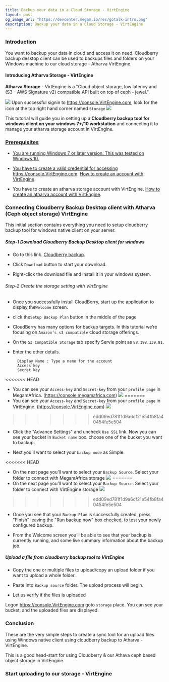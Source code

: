 ```yaml
---
title: Backup your data in a Cloud Storage - VirtEngine
layout: post
og_image_url: "https://devcenter.megam.io/res/gotalk-intro.png"
description: Backup your data in a Cloud Storage - VirtEngine
---
```


### Introduction
You want to backup your data in cloud and access it on need.
Cloudberry backup desktop client can be used to backups files and folders on your Windows machine to our cloud storage - Atharva VirtEngine.

#### Introducing Atharva Storage - VirtEngine

**Atharva Storage** - VirtEngine is a "Cloud object storage, low latency and (S3 - AWS Signature v2) compatible API  built on top of ceph - jewel.".

![](https://blog.virtengine.com/content/images/2016/06/storage-1.jpg)
Upon successful signin to https://console.VirtEngine.com, look for the icon
 at the top right hand corner named `Storage`
![](https://blog.virtengine.com/content/images/2016/06/atharva-1.jpg)

This tutorial will guide you in setting up a **Cloudberry backup tool for windows client on your windows 7+/10 workstation** and connecting it to manage your atharva storage account in VirtEngine.
<a href="https://console.VirtEngine.com" target="_blank">
 

### Prerequisites

* You are running Windows 7 or later version. This was tested on Windows 10.

* You have to create a valid credential for accessing https://console.VirtEngine.com. [How to create an account with VirtEngine](https://devcenter.megam.io/2016/05/27/how-to-launch-ubuntu/).

* You have to create an atharva storage account with VirtEngine. [How to create an atharva account with VirtEngine](https://devcenter.megam.io/2016/06/17/getting-started-atharva-storage-in-VirtEngine/).

### Connecting Cloudberry Backup Desktop client with Atharva (Ceph object storage) VirtEngine

This initial section contains everything you need to setup cloudberry backup tool for windows native client on your server.

##### Step-1 Download Cloudberry Backup Desktop client for windows

* Go to this link. <a href="https://www.cloudberrylab.com/download-thanks.aspx?prod=cbbackup" target="_blank">Cloudberry backup</a>.

* Click `Download` button to start your download.

* Right-click the download file and install it in your windows system.

###### Step-2 Create the storage setting with VirtEngine

* Once you successfully install CloudBerry, start up the application to display the`Welcome` screen.

* click the`Setup Backup Plan` button in the middle of the page

* CloudBerry has many options for backup targets. In this tutorial we’re focusing on `Amazon’s s3 compatible` cloud storage offerings.

* On the `S3 Compatible Storage` tab specify Servie point as `88.198.139.81`.

* Enter the other details.

    	Display Name : Type a name for the account
		Access key
		Secret key
<<<<<<< HEAD
* You can see your `Access-key` and `Secret-key` from your `profile page` in MegamAfrica. (https://console.megamafrica.com)
![](https://blog.virtengine.com/content/images/2016/06/cloudberry-aws-s3-account-info.png)
=======
* You can see your `Access-key` and `Secret-key` from your `profile page` in VirtEngine. (https://console.VirtEngine.com)
![](https://devcenter.megam.io/content/images/2016/06/cloudberry-aws-s3-account-info.png)
>>>>>>> edd09ed781f1d9a6cf21e54fb8fa40454fe5e504

* Click the "Advance Settings" and uncheck `Use SSL` link. Now you can see your bucket in `Bucket name` box. choose one of the bucket  you want to backup.

* Next you’ll want to select your `backup mode` as Simple.

<<<<<<< HEAD
* On the next page you’ll want to select your `Backup Source`. Select your folder to connect with MegamAfrica storage
![](https://blog.virtengine.com/content/images/2016/06/cloudberry-backup-wizard-backup-source.png)
=======
* On the next page you’ll want to select your `Backup Source`. Select your folder to connect with VirtEngine storage
![](https://devcenter.megam.io/content/images/2016/06/cloudberry-backup-wizard-backup-source.png)
>>>>>>> edd09ed781f1d9a6cf21e54fb8fa40454fe5e504

* Once you see that your `Backup Plan` is successfully created, press "Finish" leaving the "Run backup now" box checked, to test your newly configured backup.

* From the Welcome screen you’ll be able to see that your backup is currently running, and some live summary information about the backup job.

##### Upload a file from cloudberry backup tool to VirtEngine

* Copy the one or multiple files to upload/copy an upload folder if you want to upload a whole folder.

* Paste into `Backup source` folder. The upload process will begin.

* Let us verify if the files is uploaded

Logon https://console.VirtEngine.com goto `storage` place. You can see your bucket, and the uploaded files are displayed.

### Conclusion

These are the very simple steps to create a sync tool for an upload files using Windows native client using cloudberry backup to Atharva - VirtEngine.

This is a good head-start for using Cloudberry  & our Athava ceph based object storage in VirtEngine.

### Start uploading to our storage - VirtEngine

<a href="https://console.VirtEngine.com" target="_blank">
 
